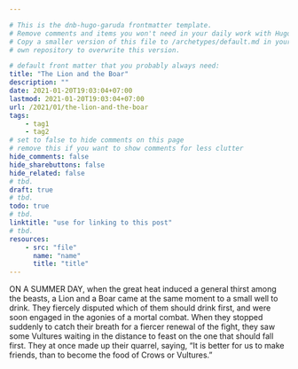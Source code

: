 ```yaml
---

# This is the dnb-hugo-garuda frontmatter template. 
# Remove comments and items you won't need in your daily work with Hugo.
# Copy a smaller version of this file to /archetypes/default.md in your
# own repository to overwrite this version.

# default front matter that you probably always need:
title: "The Lion and the Boar"
description: ""
date: 2021-01-20T19:03:04+07:00
lastmod: 2021-01-20T19:03:04+07:00
url: /2021/01/the-lion-and-the-boar
tags:
    - tag1
    - tag2
# set to false to hide comments on this page
# remove this if you want to show comments for less clutter
hide_comments: false
hide_sharebuttons: false
hide_related: false
# tbd.
draft: true
# tbd.
todo: true
# tbd.
linktitle: "use for linking to this post"
# tbd.
resources:
    - src: "file"
      name: "name"
      title: "title"
---
```

ON A SUMMER DAY, when the great heat induced a general thirst among the beasts, a Lion and a Boar came at the same moment to a small well to drink. They fiercely disputed which of them should drink first, and were soon engaged in the agonies of a mortal combat. When they stopped suddenly to catch their breath for a fiercer renewal of the fight, they saw some Vultures waiting in the distance to feast on the one that should fall first. They at once made up their quarrel, saying, “It is better for us to make friends, than to become the food of Crows or Vultures.”
